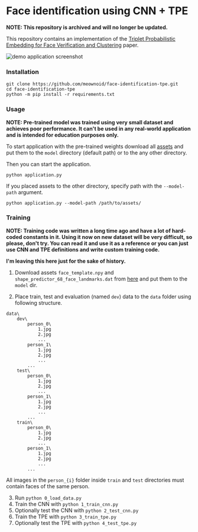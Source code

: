 # Face identification using CNN + TPE

**NOTE: This repository is archived and will no longer be updated.**

This repository contains an implementation of the 
[Triplet Probabilistic Embedding for Face Verification and Clustering](https://arxiv.org/abs/1604.05417) paper.

![demo application screenshot](https://storage.yandexcloud.net/meownoid-pro-static/external/github/face-identification-tpe/screenshot.png)

### Installation

```shell script
git clone https://github.com/meownoid/face-identification-tpe.git
cd face-identification-tpe
python -m pip install -r requirements.txt
```

### Usage

**NOTE: Pre-trained model was trained using very small dataset and achieves poor performance. It can't be used in
any real-world application and is intended for education purposes only.**

To start application with the pre-trained weights download all
[assets](https://yadi.sk/d/zIWpWyX73ACTAg) and put them to the `model` directory (default path) or
to the any other directory.
 
Then you can start the application.
 
 ```shell script
python application.py
```

If you placed assets to the other directory, specify path with the `--model-path` argument.

 ```shell script
python application.py --model-path /path/to/assets/
```

### Training

**NOTE: Training code was written a long time ago and have a lot of hard-coded constants in it.
Using it now on new dataset will be very difficult, so please, don't try. You can read it and use it as a reference
or you can just use CNN and TPE definitions and write custom training code.**

**I'm leaving this here just for the sake of history.**

1. Download assets `face_template.npy` and `shape_predictor_68_face_landmarks.dat` 
from [here](https://yadi.sk/d/zIWpWyX73ACTAg) and put them to the `model` dir.

2. Place train, test and evaluation (named `dev`) data to the `data` folder using following structure.
```
data\
    dev\
        person_0\
            1.jpg
            2.jpg
            ...
        person_1\
            1.jpg
            2.jpg
            ...
        ...
    test\
        person_0\
            1.jpg
            2.jpg
            ...
        person_1\
            1.jpg
            2.jpg
            ...
        ...
    train\
        person_0\
            1.jpg
            2.jpg
            ...
        person_1\
            1.jpg
            2.jpg
            ...
        ...
```

All images in the `person_{i}` folder inside `train` and `test` directories
must contain faces of the same person.

3. Run `python 0_load_data.py`
4. Train the CNN with `python 1_train_cnn.py`
5. Optionally test the CNN with `python 2_test_cnn.py`
6. Train the TPE with `python 3_train_tpe.py`
7. Optionally test the TPE with `python 4_test_tpe.py`

